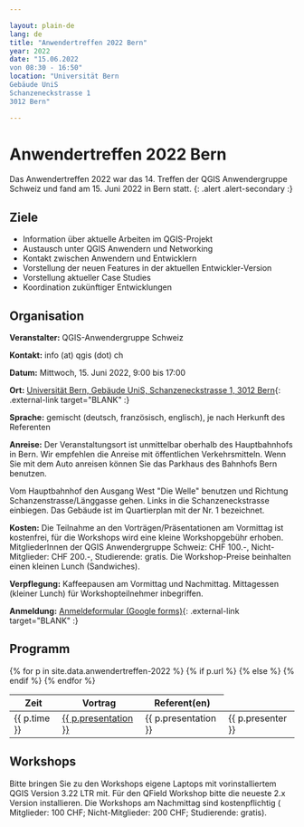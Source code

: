 ```yaml
---

layout: plain-de
lang: de
title: "Anwendertreffen 2022 Bern"
year: 2022
date: "15.06.2022
von 08:30 - 16:50"
location: "Universität Bern
Gebäude UniS
Schanzeneckstrasse 1
3012 Bern"

---
```


# Anwendertreffen 2022 Bern

Das Anwendertreffen 2022 war das 14. Treffen der QGIS Anwendergruppe Schweiz und fand am 15. Juni 2022 in Bern statt.
{: .alert .alert-secondary :}

## Ziele

* Information über aktuelle Arbeiten im QGIS-Projekt
* Austausch unter QGIS Anwendern und Networking
* Kontakt zwischen Anwendern und Entwicklern
* Vorstellung der neuen Features in der aktuellen Entwickler-Version
* Vorstellung aktueller Case Studies
* Koordination zukünftiger Entwicklungen

## Organisation

**Veranstalter:** QGIS-Anwendergruppe Schweiz

**Kontakt:** info (at) qgis (dot) ch

**Datum:** Mittwoch, 15. Juni 2022, 9:00 bis 17:00

**Ort:** [Universität Bern, Gebäude UniS, Schanzeneckstrasse 1, 3012 Bern](https://www.unibe.ch/universitaet/campus__und__infrastruktur/lageplaene__und__hoerraeume/lageplaene/4__unis/index_ger.html){: .external-link target="BLANK" :}

**Sprache:** gemischt (deutsch, französisch, englisch), je nach Herkunft des Referenten

**Anreise:** Der Veranstaltungsort ist unmittelbar oberhalb des Hauptbahnhofs in Bern. Wir empfehlen die Anreise mit öffentlichen Verkehrsmitteln. Wenn Sie mit dem Auto anreisen können Sie das Parkhaus des Bahnhofs Bern benutzen.

Vom Hauptbahnhof den Ausgang West "Die Welle" benutzen und Richtung Schanzenstrasse/Länggasse gehen. Links in die Schanzeneckstrasse einbiegen. Das Gebäude ist im Quartierplan mit der Nr. 1 bezeichnet.

**Kosten:**  Die Teilnahme an den Vorträgen/Präsentationen am Vormittag ist kostenfrei, für die Workshops wird eine kleine Workshopgebühr erhoben. MitgliederInnen der QGIS Anwendergruppe Schweiz: CHF 100.-, Nicht-Mitglieder: CHF 200.-, Studierende: gratis. Die Workshop-Preise beinhalten einen kleinen Lunch (Sandwiches).

**Verpflegung:** Kaffeepausen am Vormittag und Nachmittag. Mittagessen (kleiner Lunch) für Workshopteilnehmer inbegriffen.

**Anmeldung:** [Anmeldeformular (Google forms)](https://forms.gle/G7dNzNKM5W7q8dAu6){: .external-link target="BLANK" :}

## Programm

<table class="table table-striped">
  <thead>
    <tr>
      <th scope="col">Zeit</th>
      <th scope="col">Vortrag</th>
      <th scope="col">Referent(en)</th>
    </tr>
  </thead>
  <tbody>
{% for p in site.data.anwendertreffen-2022 %}
    <tr>
      <td>{{ p.time }}</td>
      {% if p.url %}
      <td>
        <a href="{{ p.url }}" target="_BLANK">{{ p.presentation }}</a>
      </td>
      {% else %}
      <td>{{ p.presentation }}</td>
      {% endif %}
      <td>{{ p.presenter }}</td>
    </tr>
{% endfor %}
  </tbody>
</table>

## Workshops

Bitte bringen Sie zu den Workshops eigene Laptops mit vorinstalliertem QGIS Version 3.22 LTR mit. Für den QField Workshop bitte die neueste 2.x Version installieren. Die Workshops am Nachmittag sind kostenpflichtig ( Mitglieder: 100 CHF; Nicht-Mitglieder: 200 CHF; Studierende: gratis).

